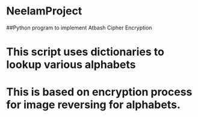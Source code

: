 # NeelamProject


##Python program to implement Atbash Cipher Encryption


# This script uses dictionaries to lookup various alphabets

# This is based on encryption process for image reversing for alphabets.
